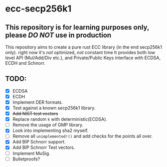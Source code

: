 # ecc-secp256k1

## This repository is for learning purposes only, please *DO NOT* use in production

This repository aims to create a pure rust ECC library (in the end secp256k1 only).
right now it's *not* optimized, *not* constant time
It provides both low level API (Mul/Add/Div etc.), and Private/Public Keys interface with ECDSA, ECDH and Schnorr.


## TODO:
- [x] ECDSA
- [x] ECDH
- [x] Implement DER formats.
- [x] Test against a known secp256k1 library.
- [x] ~~Add NIST test vectors~~
- [x] Replace random `k` with deterministic(ECDSA).
- [ ] Remove the usage of GMP library.
- [x] Look into implementing sha2 myself.
- [ ] Remove all `unimplemented!()` and add checks for the points all over.
- [x] Add BIP Schnorr support. 
- [x] Add BIP Schnorr Test vectors.
- [ ] Implement MuSig.
- [ ] Bulletproofs?
